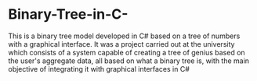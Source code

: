 # Binary-Tree-in-C-
This is a binary tree model developed in C# based on a tree of numbers with a graphical interface.
It was a project carried out at the university which consists of a system capable of creating a tree of genius based on the user's aggregate data, all based on what a binary tree is, with the main objective of integrating it with graphical interfaces in C#
